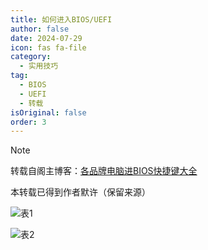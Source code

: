 ```yaml
---
title: 如何进入BIOS/UEFI
author: false
date: 2024-07-29
icon: fas fa-file
category:
  - 实用技巧
tag:
  - BIOS
  - UEFI
  - 转载
isOriginal: false
order: 3
---
```


> [!note]
> 转载自阁主博客：[各品牌电脑进BIOS快捷键大全](https://www.mainblog.cn/66.html)
>
> 本转载已得到作者默许（保留来源）

![表1](https://pic.imgdb.cn/item/66b70df2d9c307b7e98e4679.jpg)

![表2](https://pic.imgdb.cn/item/66b70df9d9c307b7e98e4cc0.jpg)
